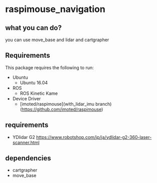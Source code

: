 
# raspimouse_navigation

## what you can do?

 you can use move_base and lidar and cartgrapher

## Requirements

This package requires the following to run:

* Ubuntu
  * Ubuntu 16.04
* ROS 
  * ROS Kinetic Kame
* Device Driver
  * [imoted/raspimouse](with_lidar_imu branch)(https://github.com/imoted/raspimouse)

## requirements

 * YDlidar G2 https://www.robotshop.com/jp/ja/ydlidar-g2-360-laser-scanner.html

## dependencies

  * cartgrapher
  * move_base

